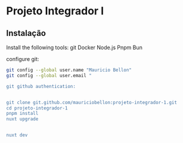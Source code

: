# Projeto Integrador I

## Instalação

Install the following tools:
    git
    Docker
    Node.js
    Pnpm
    Bun


configure git:
```bash
git config --global user.name "Mauricio Bellon"
git config --global user.email "

git github authentication:


git clone git.github.com/mauriciobellon:projeto-integrador-1.git
cd projeto-integrador-1
pnpm install
nuxt upgrade


nuxt dev